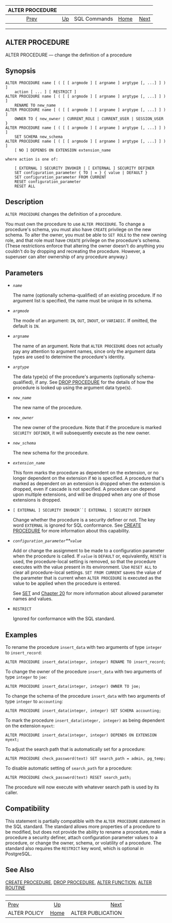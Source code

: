 <!--?xml version="1.0" encoding="UTF-8" standalone="no"?-->

|                ALTER PROCEDURE               |                                        |              |                                                       |                                                        |
| :------------------------------------------: | :------------------------------------- | :----------: | ----------------------------------------------------: | -----------------------------------------------------: |
| [Prev](sql-alterpolicy.html "ALTER POLICY")  | [Up](sql-commands.html "SQL Commands") | SQL Commands | [Home](index.html "PostgreSQL 17devel Documentation") |  [Next](sql-alterpublication.html "ALTER PUBLICATION") |

***

[]()

## ALTER PROCEDURE

ALTER PROCEDURE — change the definition of a procedure

## Synopsis

    ALTER PROCEDURE name [ ( [ [ argmode ] [ argname ] argtype [, ...] ] ) ]
        action [ ... ] [ RESTRICT ]
    ALTER PROCEDURE name [ ( [ [ argmode ] [ argname ] argtype [, ...] ] ) ]
        RENAME TO new_name
    ALTER PROCEDURE name [ ( [ [ argmode ] [ argname ] argtype [, ...] ] ) ]
        OWNER TO { new_owner | CURRENT_ROLE | CURRENT_USER | SESSION_USER }
    ALTER PROCEDURE name [ ( [ [ argmode ] [ argname ] argtype [, ...] ] ) ]
        SET SCHEMA new_schema
    ALTER PROCEDURE name [ ( [ [ argmode ] [ argname ] argtype [, ...] ] ) ]
        [ NO ] DEPENDS ON EXTENSION extension_name

    where action is one of:

        [ EXTERNAL ] SECURITY INVOKER | [ EXTERNAL ] SECURITY DEFINER
        SET configuration_parameter { TO | = } { value | DEFAULT }
        SET configuration_parameter FROM CURRENT
        RESET configuration_parameter
        RESET ALL

## Description

`ALTER PROCEDURE` changes the definition of a procedure.

You must own the procedure to use `ALTER PROCEDURE`. To change a procedure's schema, you must also have `CREATE` privilege on the new schema. To alter the owner, you must be able to `SET ROLE` to the new owning role, and that role must have `CREATE` privilege on the procedure's schema. (These restrictions enforce that altering the owner doesn't do anything you couldn't do by dropping and recreating the procedure. However, a superuser can alter ownership of any procedure anyway.)

## Parameters

*   *`name`*

    The name (optionally schema-qualified) of an existing procedure. If no argument list is specified, the name must be unique in its schema.

*   *`argmode`*

    The mode of an argument: `IN`, `OUT`, `INOUT`, or `VARIADIC`. If omitted, the default is `IN`.

*   *`argname`*

    The name of an argument. Note that `ALTER PROCEDURE` does not actually pay any attention to argument names, since only the argument data types are used to determine the procedure's identity.

*   *`argtype`*

    The data type(s) of the procedure's arguments (optionally schema-qualified), if any. See [DROP PROCEDURE](sql-dropprocedure.html "DROP PROCEDURE") for the details of how the procedure is looked up using the argument data type(s).

*   *`new_name`*

    The new name of the procedure.

*   *`new_owner`*

    The new owner of the procedure. Note that if the procedure is marked `SECURITY DEFINER`, it will subsequently execute as the new owner.

*   *`new_schema`*

    The new schema for the procedure.

*   *`extension_name`*

    This form marks the procedure as dependent on the extension, or no longer dependent on the extension if `NO` is specified. A procedure that's marked as dependent on an extension is dropped when the extension is dropped, even if cascade is not specified. A procedure can depend upon multiple extensions, and will be dropped when any one of those extensions is dropped.

*   `[ EXTERNAL ] SECURITY INVOKER``[ EXTERNAL ] SECURITY DEFINER`

    Change whether the procedure is a security definer or not. The key word `EXTERNAL` is ignored for SQL conformance. See [CREATE PROCEDURE](sql-createprocedure.html "CREATE PROCEDURE") for more information about this capability.

*   *`configuration_parameter`**`value`*

    Add or change the assignment to be made to a configuration parameter when the procedure is called. If *`value`* is `DEFAULT` or, equivalently, `RESET` is used, the procedure-local setting is removed, so that the procedure executes with the value present in its environment. Use `RESET ALL` to clear all procedure-local settings. `SET FROM CURRENT` saves the value of the parameter that is current when `ALTER PROCEDURE` is executed as the value to be applied when the procedure is entered.

    See [SET](sql-set.html "SET") and [Chapter 20](runtime-config.html "Chapter 20. Server Configuration") for more information about allowed parameter names and values.

*   `RESTRICT`

    Ignored for conformance with the SQL standard.

## Examples

To rename the procedure `insert_data` with two arguments of type `integer` to `insert_record`:

    ALTER PROCEDURE insert_data(integer, integer) RENAME TO insert_record;

To change the owner of the procedure `insert_data` with two arguments of type `integer` to `joe`:

    ALTER PROCEDURE insert_data(integer, integer) OWNER TO joe;

To change the schema of the procedure `insert_data` with two arguments of type `integer` to `accounting`:

    ALTER PROCEDURE insert_data(integer, integer) SET SCHEMA accounting;

To mark the procedure `insert_data(integer, integer)` as being dependent on the extension `myext`:

    ALTER PROCEDURE insert_data(integer, integer) DEPENDS ON EXTENSION myext;

To adjust the search path that is automatically set for a procedure:

    ALTER PROCEDURE check_password(text) SET search_path = admin, pg_temp;

To disable automatic setting of `search_path` for a procedure:

    ALTER PROCEDURE check_password(text) RESET search_path;

The procedure will now execute with whatever search path is used by its caller.

## Compatibility

This statement is partially compatible with the `ALTER PROCEDURE` statement in the SQL standard. The standard allows more properties of a procedure to be modified, but does not provide the ability to rename a procedure, make a procedure a security definer, attach configuration parameter values to a procedure, or change the owner, schema, or volatility of a procedure. The standard also requires the `RESTRICT` key word, which is optional in PostgreSQL.

## See Also

[CREATE PROCEDURE](sql-createprocedure.html "CREATE PROCEDURE"), [DROP PROCEDURE](sql-dropprocedure.html "DROP PROCEDURE"), [ALTER FUNCTION](sql-alterfunction.html "ALTER FUNCTION"), [ALTER ROUTINE](sql-alterroutine.html "ALTER ROUTINE")

***

|                                              |                                                       |                                                        |
| :------------------------------------------- | :---------------------------------------------------: | -----------------------------------------------------: |
| [Prev](sql-alterpolicy.html "ALTER POLICY")  |         [Up](sql-commands.html "SQL Commands")        |  [Next](sql-alterpublication.html "ALTER PUBLICATION") |
| ALTER POLICY                                 | [Home](index.html "PostgreSQL 17devel Documentation") |                                      ALTER PUBLICATION |
